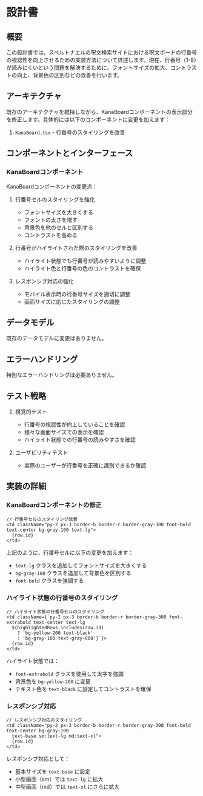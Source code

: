 # 設計書

## 概要

この設計書では、スペルトナエルの呪文検索サイトにおける呪文ボードの行番号の視認性を向上させるための実装方法について詳述します。現在、行番号（1-8）が読みにくいという問題を解決するために、フォントサイズの拡大、コントラストの向上、背景色の区別などの改善を行います。

## アーキテクチャ

既存のアーキテクチャを維持しながら、KanaBoardコンポーネントの表示部分を修正します。具体的には以下のコンポーネントに変更を加えます：

1. `KanaBoard.tsx` - 行番号のスタイリングを改善

## コンポーネントとインターフェース

### KanaBoardコンポーネント

KanaBoardコンポーネントの変更点：

1. 行番号セルのスタイリングを強化
   - フォントサイズを大きくする
   - フォントの太さを増す
   - 背景色を他のセルと区別する
   - コントラストを高める

2. 行番号がハイライトされた際のスタイリングを改善
   - ハイライト状態でも行番号が読みやすいように調整
   - ハイライト色と行番号の色のコントラストを確保

3. レスポンシブ対応の強化
   - モバイル表示時の行番号サイズを適切に調整
   - 画面サイズに応じたスタイリングの調整

## データモデル

既存のデータモデルに変更はありません。

## エラーハンドリング

特別なエラーハンドリングは必要ありません。

## テスト戦略

1. 視覚的テスト
   - 行番号の視認性が向上していることを確認
   - 様々な画面サイズでの表示を確認
   - ハイライト状態での行番号の読みやすさを確認

2. ユーザビリティテスト
   - 実際のユーザーが行番号を正確に識別できるか確認

## 実装の詳細

### KanaBoardコンポーネントの修正

```tsx
// 行番号セルのスタイリング改善
<td className="py-2 px-3 border-b border-r border-gray-300 font-bold text-center bg-gray-100 text-lg">
  {row.id}
</td>
```

上記のように、行番号セルに以下の変更を加えます：
- `text-lg` クラスを追加してフォントサイズを大きくする
- `bg-gray-100` クラスを追加して背景色を区別する
- `font-bold` クラスを強調する

### ハイライト状態の行番号のスタイリング

```tsx
// ハイライト状態の行番号セルのスタイリング
<td className={`py-2 px-3 border-b border-r border-gray-300 font-extrabold text-center text-lg
  ${highlightedRows.includes(row.id)
    ? 'bg-yellow-200 text-black'
    : 'bg-gray-100 text-gray-800'}`}>
  {row.id}
</td>
```

ハイライト状態では：
- `font-extrabold` クラスを使用して太字を強調
- 背景色を `bg-yellow-200` に変更
- テキスト色を `text-black` に設定してコントラストを確保

### レスポンシブ対応

```tsx
// レスポンシブ対応のスタイリング
<td className="py-2 px-3 border-b border-r border-gray-300 font-bold text-center bg-gray-100
  text-base sm:text-lg md:text-xl">
  {row.id}
</td>
```

レスポンシブ対応として：
- 基本サイズを `text-base` に設定
- 小型画面（sm）では `text-lg` に拡大
- 中型画面（md）では `text-xl` にさらに拡大
